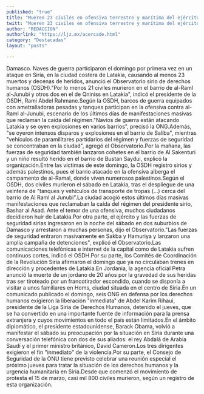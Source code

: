 ```yaml
---
published: "true"
title: "Mueren 23 civiles en ofensiva terrestre y marítima del ejército sirio"
twitt: "Mueren 23 civiles en ofensiva terrestre y marítima del ejército sirio"
author: "REDACCION"
authorlink: "https://ljz.mx/acercade.html"
category: "Destacadas"
layout: "posts"

---
```



  Damasco. Naves de guerra participaron el domingo por primera vez en un ataque en Siria, en la ciudad costera de Latakia, causando al menos 23 muertos y decenas de heridos, anunció el Observatorio sirio de derechos humanos (OSDH)."Por lo menos 21 civiles murieron en el barrio de al-Raml al-Junubi y otros dos en el de Qniniss en Latakia", indicó el presidente de la OSDH, Rami Abdel Rahmane.Según la OSDH, barcos de guerra equipados con ametralladoras pesadas y tanques participan en la ofensiva contra al-Raml al-Junubi, escenario de los últimos días de manifestaciones masivas que reclaman la caída del régimen."Navíos de guerra están atacando Latakia y se oyen explosiones en varios barrios", precisó la ONG.Además, "se oyeron intensos disparos y explosiones en el barrio de Saliba", mientras "vehículos de paramilitares partidarios del régimen y fuerzas de seguridad se concentraban en la ciudad", agregó el Observatorio.Por la mañana, las fuerzas de seguridad también lanzaron cohetes en el barrio de Al Sakenturi y un niño resultó herido en el barrio de Bustan Saydui, explicó la organización.Entre las víctimas de este domingo, la OSDH registró sirios y además palestinos, pues el barrio atacado en la ofensiva alberga el campamento de al-Ramal, donde viven numerosos palestinos.Según el OSDH, dos civiles murieron el sábado en Latakia, tras el despliegue de una veintena de "tanques y vehículos de transporte de tropas (...) cerca del barrio de Al Raml al Junubi".La ciudad acogió estos últimos días masivas manifestaciones que reclamaban la caída del régimen del presidente sirio, Bashar al Asad. Ante el temor de una ofensiva, muchos ciudadanos decidieron huir de Latakia.Por otra parte, el ejército y las fuerzas de seguridad sirias ingresaron en la noche del sábado en dos suburbios de Damasco y arrestaron a muchas personas, dijo el Observatorio."Las fuerzas de seguridad entraron masivamente en Sakba y Hamuriya y lanzaron una amplia campaña de detenciones", explicó el Observatorio.Las comunicaciones telefónicas e internet de la capital como de Latakia sufren continuos cortes, indicó el OSDH.Por su parte, los Comités de Coordinación de la Revolución Siria afirmaron el domingo que ya no circulaban trenes en dirección y procedentes de Latakia.En Jordania, la agencia oficial Petra anunció la muerte de un jordano de 20 años por la gravedad de sus heridas tras ser tiroteado por un francotirador escondido, cuando se disponía a visitar a unos familiares en Homs, ciudad situada en el centro de Siria.En un comunicado publicado el domingo, seis ONG en defensa por los derechos humanos exigieron la liberación "inmediata" de Abdel Karim Rihaui, presidente de la Liga Siria de Derechos Humanos, detenido el jueves, que se ha convertido en una importante fuente de información para la prensa extranjera y cuyos movimientos en todo el país están limitados.En el ámbito diplomático, el presidente estadounidense, Barack Obama, volvió a manifestar el sábado su preocupación por la situación en Siria durante una conversación telefónica con dos de sus aliados: el rey Abdalá de Arabia Saudí y el primer ministro británico, David Cameron.Los tres dirigentes exigieron el fin "inmediato" de la violencia.Por su parte, el Consejo de Seguridad de la ONU tiene previsto celebrar una reunión especial el próximo jueves para tratar la situación de los derechos humanos y la urgencia humanitaria en Siria.Desde que comenzó el movimiento de protesta el 15 de marzo, casi mil 800 civiles murieron, según un registro de esta organización.

